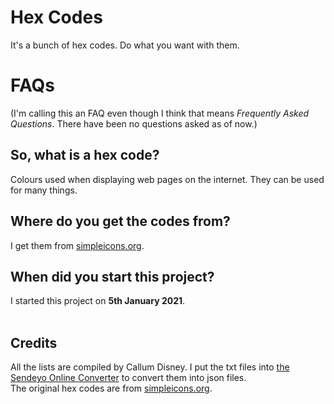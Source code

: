 # Hex Codes
It's a bunch of hex codes. Do what you want with them.

# FAQs
(I'm calling this an FAQ even though I think that means *Frequently Asked Questions*. There have been no questions asked as of now.)

## So, what is a hex code?
Colours used when displaying web pages on the internet. They can be used for many things.

## Where do you get the codes from?
I get them from [simpleicons.org](https://simpleicons.org/).

## When did you start this project?
I started this project on **5th January 2021**.
<br><br>
## Credits
All the lists are compiled by Callum Disney. I put the txt files into [the Sendeyo Online Converter](https://sendeyo.com/onlineconverter/en/image-jpeg/file) to convert them into json files.
<br>
The original hex codes are from [simpleicons.org](https://simpleicons.org/).
